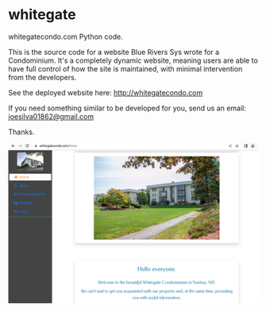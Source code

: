 # whitegate
whitegatecondo.com Python code.

This is the source code for a website Blue Rivers Sys wrote for a Condominium.
It's a completely dynamic website, meaning users are able to have full control of how the site is maintained, with minimal intervention from the developers.

See the deployed website here: http://whitegatecondo.com

If you need something similar to be developed for you, send us an email: joesilva01862@gmail.com

Thanks.

<img src="pictures/whitegatecondo.png">
